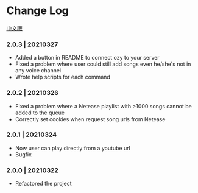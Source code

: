 # Change Log

[中文版](https://github.com/k27dong/Ozy/blob/main/CHANGELOG.md)

### 2.0.3 | 20210327
- Added a button in README to connect ozy to your server
- Fixed a problem where user could still add songs even he/she's not in any voice channel
- Wrote help scripts for each command

### 2.0.2 | 20210326
- Fixed a problem where a Netease playlist with >1000 songs cannot be added to the queue
- Correctly set cookies when request song urls from Netease

### 2.0.1 | 20210324
- Now user can play directly from a youtube url
- Bugfix

### 2.0.0 | 20210322
- Refactored the project